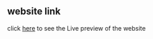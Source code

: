 ## website link
click [here](https://sumanislam.github.io/edgeledger-project/) to see the Live preview of the website
